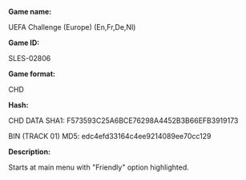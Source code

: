 **Game name:**

UEFA Challenge (Europe) (En,Fr,De,Nl)

**Game ID:**

SLES-02806

**Game format:**

CHD

**Hash:**

CHD DATA SHA1: F573593C25A6BCE76298A4452B3B66EFB3919173

BIN (TRACK 01) MD5: edc4efd33164c4ee9214089ee70cc129

**Description:**

Starts at main menu with "Friendly" option highlighted.